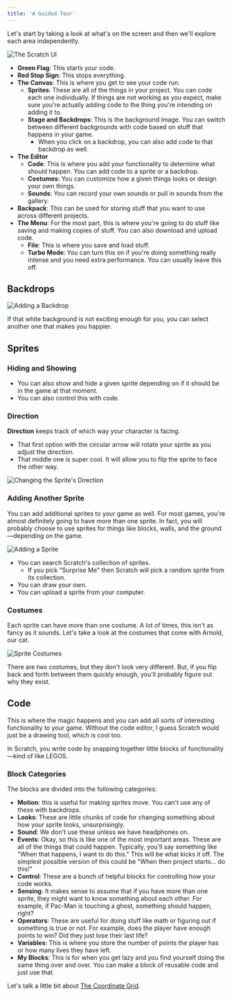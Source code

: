 ```yaml
---
title: 'A Guided Tour'
---
```


Let's start by taking a look at what's on the screen and then we'll explore each area independently.

![The Scratch UI](/images/scratch-ui.png)

- **Green Flag**: This starts your code.
- **Red Stop Sign**: This stops everything.
- **The Canvas**: This is where you get to see your code run.
  - **Sprites**: These are all of the things in your project. You can code each one individually. If things are not working as you expect, make sure you're actually adding code to the thing you're intending on adding it to.
  - **Stage and Backdrops**: This is the background image. You can switch between different backgrounds with code based on stuff that happens in your game.
    - When you click on a backdrop, you can also add code to that backdrop as well.
- **The Editor**
  - **Code**: This is where you add your functionality to determine what should happen. You can add code to a sprite or a backdrop.
  - **Costumes**: You can customize how a given things looks or design your own things.
  - **Sounds**: You can record your own sounds or pull in sounds from the gallery.
- **Backpack**: This can be used for storing stuff that you want to use across different projects.
- **The Menu**: For the most part, this is where you're going to do stuff like saving and making copies of stuff. You can also download and upload code.
  - **File**: This is where you save and load stuff.
  - **Turbo Mode**: You can turn this on if you're doing something really intense and you need extra performance. You can usually leave this off.

## Backdrops

![Adding a Backdrop](/images/adding-a-backdrop.png)

If that white background is not exciting enough for you, you can select another one that makes you happier.

## Sprites

### Hiding and Showing

- You can also show and hide a given sprite depending on if it should be in the game at that moment.
- You can also control this with code.

### Direction

**Direction** keeps track of which way your character is facing.

- That first option with the circular arrow will rotate your sprite as you adjust the direction.
- That middle one is super cool. It will allow you to flip the sprite to face the other way.

![Changing the Sprite's Direction](/images/sprite-direction.png)

### Adding Another Sprite

You can add additional sprites to your game as well. For most games, you're almost definitely going to have more than one sprite. In fact, you will probably choose to use sprites for things like blocks, walls, and the ground—depending on the game.

![Adding a Sprite](/images/adding-a-sprite.png)

- You can search Scratch's collection of sprites.
  - If you pick "Surprise Me" then Scratch will pick a random sprite from its collection.
- You can draw your own.
- You can upload a sprite from your computer.

### Costumes

Each sprite can have more than one costume. A lot of times, this isn't as fancy as it sounds. Let's take a look at the costumes that come with Arnold, our cat.

![Sprite Costumes](/images/costumes.png)

There are two costumes, but they don't look very different. But, if you flip back and forth between them quickly enough, you'll probably figure out why they exist.

## Code

This is where the magic happens and you can add all sorts of interesting functionality to your game. Without the code editor, I guess Scratch would just be a drawing tool, which is cool too.

In Scratch, you write code by snapping together little blocks of functionality—kind of like LEGOS.

### Block Categories

The blocks are divided into the following categories:

- **Motion**: this is useful for making sprites move. You can't use any of these with backdrops.
- **Looks**: These are little chunks of code for changing something about how your sprite looks, unsurprisingly.
- **Sound**: We don't use these unless we have headphones on.
- **Events**: Okay, so this is like one of the most important areas. These are all of the things that could happen. Typically, you'll say something like "When that happens, I want to do this." This will be what kicks it off. The simplest possible version of this could be "When then project starts… do this!"
- **Control**: These are a bunch of helpful blocks for controlling how your code works.
- **Sensing**: It makes sense to assume that if you have more than one sprite, they might want to know something about each other. For example, if Pac-Man is touching a ghost, something should happen, right?
- **Operators**: These are useful for doing stuff like math or figuring out if something is true or not. For example, does the player have enough points to win? Did they just lose their last life?
- **Variables**: This is where you store the number of points the player has or how many lives they have left.
- **My Blocks**: This is for when you get lazy and you find yourself doing the same thing over and over. You can make a block of reusable code and just use that.

Let's talk a little bit about [The Coordinate Grid](the-coordinate-grid).

